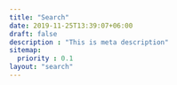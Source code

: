 ```yaml
---
title: "Search"
date: 2019-11-25T13:39:07+06:00
draft: false
description : "This is meta description"
sitemap:
  priority : 0.1
layout: "search"
---
```


